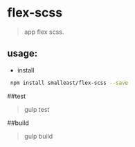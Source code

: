 # flex-scss
> app flex scss.

## usage:
+ install
```bash
 npm install smalleast/flex-scss --save
```


##test

>gulp test


##build

>gulp build
